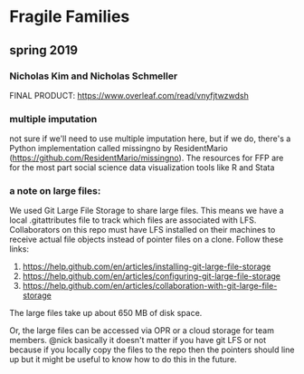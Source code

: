 # Fragile Families
## spring 2019
### Nicholas Kim and Nicholas Schmeller

FINAL PRODUCT: https://www.overleaf.com/read/vnyfjtwzwdsh

### multiple imputation
not sure if we'll need to use multiple imputation here, but if we do, there's a Python implementation called missingno by ResidentMario (https://github.com/ResidentMario/missingno). The resources for FFP are for the most part social science data visualization tools like R and Stata

### a note on large files:
We used Git Large File Storage to share large files. This means we have a local .gitattributes file to track which files are associated with LFS. Collaborators on this repo must have LFS installed on their machines to receive actual file objects instead of pointer files on a clone. Follow these links: 
1. https://help.github.com/en/articles/installing-git-large-file-storage
2. https://help.github.com/en/articles/configuring-git-large-file-storage
3. https://help.github.com/en/articles/collaboration-with-git-large-file-storage

The large files take up about 650 MB of disk space. 

Or, the large files can be accessed via OPR or a cloud storage for team members. @nick basically it doesn't matter if you have git LFS or not because if you locally copy the files to the repo then the pointers should line up but it might be useful to know how to do this in the future. 
